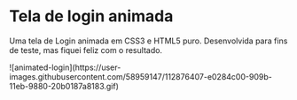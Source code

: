 # Tela de login animada
Uma tela de Login animada em CSS3 e HTML5 puro. Desenvolvida para fins de teste, mas fiquei feliz com o resultado.
<p>![animated-login](https://user-images.githubusercontent.com/58959147/112876407-e0284c00-909b-11eb-9880-20b0187a8183.gif)</p>
